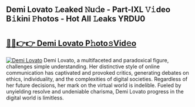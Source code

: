 ## Demi Lovato 𝙻eaked 𝙽u𝚍e - Part-IXL 𝚅𝚒deo B𝚒kini 𝙿hotos - Hot All 𝙻eaks YRDU0

# <h2><a href="http://ld51fw.urlbe.top/?page=Demi+Lovato">🔗🔗👉👉 Demi Lovato P𝚑oto𝚜Vid𝚎o</a></h2>

[![Demi Lovato](https://i.imgur.com/eBuTRDB.gif)](http://ld51fw.urlbe.top/?page=Demi+Lovato)
Demi Lovato, a multifaceted and paradoxical figure, challenges simple understanding. Her distinctive style of online communication has captivated and provoked critics, generating debates on ethics, individuality, and the complexities of digital societies. Regardless of her future decisions, her mark on the virtual world is indelible. Fueled by unyielding resolve and undeniable charisma, Demi Lovato progress in the digital world is limitless.
